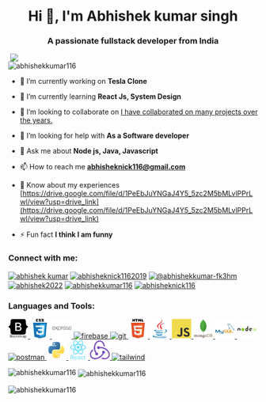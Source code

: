 <h1 align="center">Hi 👋, I'm Abhishek kumar singh</h1>
<h3 align="center">A passionate fullstack developer from India</h3>

<img width="500px"  align="right" src="https://github.com/abhishekkumar116/abhishekkumar116/assets/85789198/a88fba1f-6166-40c4-8da6-e10018df10b9">


<p align="left"> <img src="https://komarev.com/ghpvc/?username=abhishekkumar116&label=Profile%20views&color=0e75b6&style=flat" alt="abhishekkumar116" /> </p>

- 🔭 I’m currently working on **Tesla Clone**

- 🌱 I’m currently learning **React Js, System Design**

- 👯 I’m looking to collaborate on [I have collaborated on many projects over the years.](https://github.com/abhishekkumar116?tab=repositories)

- 🤝 I’m looking for help with **As a Software developer**

- 💬 Ask me about **Node js, Java, Javascript**

- 📫 How to reach me **abhisheknick116@gmail.com**

- 📄 Know about my experiences [https://drive.google.com/file/d/1PeEbJuYNGaJ4Y5_5zc2M5bMLvlPPrLwl/view?usp=drive_link](https://drive.google.com/file/d/1PeEbJuYNGaJ4Y5_5zc2M5bMLvlPPrLwl/view?usp=drive_link)

- ⚡ Fun fact **I think I am funny**

<h3 align="left">Connect with me:</h3>
<p align="left">
<a href="https://linkedin.com/in/abhishek kumar" target="blank"><img align="center" src="https://raw.githubusercontent.com/rahuldkjain/github-profile-readme-generator/master/src/images/icons/Social/linked-in-alt.svg" alt="abhishek kumar" height="30" width="40" /></a>
<a href="https://instagram.com/abhisheknick1162019" target="blank"><img align="center" src="https://raw.githubusercontent.com/rahuldkjain/github-profile-readme-generator/master/src/images/icons/Social/instagram.svg" alt="abhisheknick1162019" height="30" width="40" /></a>
<a href="https://www.youtube.com/c/@abhishekkumar-fk3hm" target="blank"><img align="center" src="https://raw.githubusercontent.com/rahuldkjain/github-profile-readme-generator/master/src/images/icons/Social/youtube.svg" alt="@abhishekkumar-fk3hm" height="30" width="40" /></a>
<a href="https://www.codechef.com/users/abhishek2022" target="blank"><img align="center" src="https://cdn.jsdelivr.net/npm/simple-icons@3.1.0/icons/codechef.svg" alt="abhishek2022" height="30" width="40" /></a>
<a href="https://www.leetcode.com/abhishekkumar116" target="blank"><img align="center" src="https://raw.githubusercontent.com/rahuldkjain/github-profile-readme-generator/master/src/images/icons/Social/leet-code.svg" alt="abhishekkumar116" height="30" width="40" /></a>
<a href="https://auth.geeksforgeeks.org/user/abhisheknick116" target="blank"><img align="center" src="https://raw.githubusercontent.com/rahuldkjain/github-profile-readme-generator/master/src/images/icons/Social/geeks-for-geeks.svg" alt="abhisheknick116" height="30" width="40" /></a>
</p>

<h3 align="left">Languages and Tools:</h3>
<p align="left"> <a href="https://getbootstrap.com" target="_blank" rel="noreferrer"> <img src="https://raw.githubusercontent.com/devicons/devicon/master/icons/bootstrap/bootstrap-plain-wordmark.svg" alt="bootstrap" width="40" height="40"/> </a> <a href="https://www.w3schools.com/css/" target="_blank" rel="noreferrer"> <img src="https://raw.githubusercontent.com/devicons/devicon/master/icons/css3/css3-original-wordmark.svg" alt="css3" width="40" height="40"/> </a> <a href="https://expressjs.com" target="_blank" rel="noreferrer"> <img src="https://raw.githubusercontent.com/devicons/devicon/master/icons/express/express-original-wordmark.svg" alt="express" width="40" height="40"/> </a> <a href="https://firebase.google.com/" target="_blank" rel="noreferrer"> <img src="https://www.vectorlogo.zone/logos/firebase/firebase-icon.svg" alt="firebase" width="40" height="40"/> </a> <a href="https://git-scm.com/" target="_blank" rel="noreferrer"> <img src="https://www.vectorlogo.zone/logos/git-scm/git-scm-icon.svg" alt="git" width="40" height="40"/> </a> <a href="https://www.w3.org/html/" target="_blank" rel="noreferrer"> <img src="https://raw.githubusercontent.com/devicons/devicon/master/icons/html5/html5-original-wordmark.svg" alt="html5" width="40" height="40"/> </a> <a href="https://www.java.com" target="_blank" rel="noreferrer"> <img src="https://raw.githubusercontent.com/devicons/devicon/master/icons/java/java-original.svg" alt="java" width="40" height="40"/> </a> <a href="https://developer.mozilla.org/en-US/docs/Web/JavaScript" target="_blank" rel="noreferrer"> <img src="https://raw.githubusercontent.com/devicons/devicon/master/icons/javascript/javascript-original.svg" alt="javascript" width="40" height="40"/> </a> <a href="https://www.mongodb.com/" target="_blank" rel="noreferrer"> <img src="https://raw.githubusercontent.com/devicons/devicon/master/icons/mongodb/mongodb-original-wordmark.svg" alt="mongodb" width="40" height="40"/> </a> <a href="https://www.mysql.com/" target="_blank" rel="noreferrer"> <img src="https://raw.githubusercontent.com/devicons/devicon/master/icons/mysql/mysql-original-wordmark.svg" alt="mysql" width="40" height="40"/> </a> <a href="https://nodejs.org" target="_blank" rel="noreferrer"> <img src="https://raw.githubusercontent.com/devicons/devicon/master/icons/nodejs/nodejs-original-wordmark.svg" alt="nodejs" width="40" height="40"/> </a> <a href="https://postman.com" target="_blank" rel="noreferrer"> <img src="https://www.vectorlogo.zone/logos/getpostman/getpostman-icon.svg" alt="postman" width="40" height="40"/> </a> <a href="https://www.python.org" target="_blank" rel="noreferrer"> <img src="https://raw.githubusercontent.com/devicons/devicon/master/icons/python/python-original.svg" alt="python" width="40" height="40"/> </a> <a href="https://reactjs.org/" target="_blank" rel="noreferrer"> <img src="https://raw.githubusercontent.com/devicons/devicon/master/icons/react/react-original-wordmark.svg" alt="react" width="40" height="40"/> </a> <a href="https://redux.js.org" target="_blank" rel="noreferrer"> <img src="https://raw.githubusercontent.com/devicons/devicon/master/icons/redux/redux-original.svg" alt="redux" width="40" height="40"/> </a> <a href="https://tailwindcss.com/" target="_blank" rel="noreferrer"> <img src="https://www.vectorlogo.zone/logos/tailwindcss/tailwindcss-icon.svg" alt="tailwind" width="40" height="40"/> </a> </p>

<p><img align="left" src="https://github-readme-stats.vercel.app/api/top-langs?username=abhishekkumar116&show_icons=true&locale=en&layout=compact" alt="abhishekkumar116" /></p>

<p>&nbsp;<img align="center" src="https://github-readme-stats.vercel.app/api?username=abhishekkumar116&show_icons=true&locale=en" alt="abhishekkumar116" /></p>

<p><img align="center" src="https://github-readme-streak-stats.herokuapp.com/?user=abhishekkumar116&" alt="abhishekkumar116" /></p>
